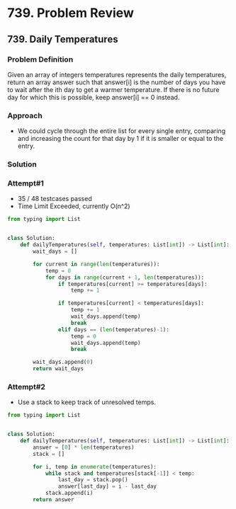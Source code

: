 # 739. Problem Review

## 739. Daily Temperatures

### Problem Definition
Given an array of integers temperatures represents the daily temperatures, return an array answer such that answer[i] is the number of days you have to wait after the ith day to get a warmer temperature. If there is no future day for which this is possible, keep answer[i] == 0 instead.

### Approach
- We could cycle through the entire list for every single entry, comparing and increasing the count for that day by 1 if it is smaller or equal to the entry.

### Solution
### Attempt#1
- 35 / 48 testcases passed
- Time Limit Exceeded, currently O(n^2)

```python
from typing import List


class Solution:
    def dailyTemperatures(self, temperatures: List[int]) -> List[int]:
        wait_days = []

        for current in range(len(temperatures)):
            temp = 0
            for days in range(current + 1, len(temperatures)):
                if temperatures[current] >= temperatures[days]:
                    temp += 1

                if temperatures[current] < temperatures[days]:
                    temp += 1
                    wait_days.append(temp)
                    break
                elif days == (len(temperatures)-1):
                    temp = 0
                    wait_days.append(temp)
                    break

        wait_days.append(0)
        return wait_days
```

### Attempt#2
- Use a stack to keep track of unresolved temps.

```python
from typing import List


class Solution:
    def dailyTemperatures(self, temperatures: List[int]) -> List[int]:
        answer = [0] * len(temperatures)
        stack = []

        for i, temp in enumerate(temperatures):
            while stack and temperatures[stack[-1]] < temp:
                last_day = stack.pop()
                answer[last_day] = i - last_day
            stack.append(i)
        return answer
```
